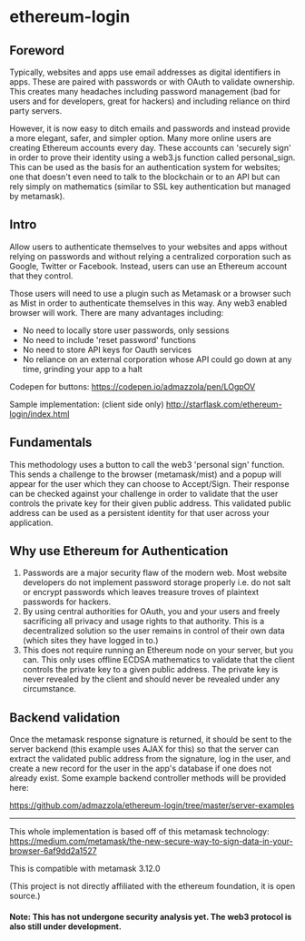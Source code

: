 
# ethereum-login

## Foreword
Typically, websites and apps use email addresses as digital identifiers in apps.  These are paired with passwords or with OAuth to validate ownership.  This creates many headaches including password management (bad for users and for developers, great for hackers) and including reliance on third party servers.  

However, it is now easy to ditch emails and passwords and instead provide a more elegant, safer, and simpler option.  Many more online users are creating Ethereum accounts every day.  These accounts can 'securely sign' in order to prove their identity using a web3.js function called personal_sign.  This can be used as the basis for an authentication system for websites; one that doesn't even need to talk to the blockchain or to an API but can rely simply on mathematics (similar to SSL key authentication but managed by metamask).

## Intro
Allow users to authenticate themselves to your websites and apps  without relying on passwords and without relying a centralized corporation such as Google, Twitter or Facebook.  Instead, users can use an Ethereum account that they control.  
  
Those users will need to use a plugin such as Metamask or a browser such as Mist in order to authenticate themselves in this way.  Any web3 enabled browser will work.  There are many advantages including:


* No need to locally store user passwords, only sessions
* No need to include 'reset password' functions
* No need to store API keys for Oauth services
* No reliance on an external corporation whose API could go down at any time, grinding your app to a halt


Codepen for buttons:
https://codepen.io/admazzola/pen/LOgpOV

Sample implementation: (client side only)
http://starflask.com/ethereum-login/index.html

## Fundamentals

This methodology uses a button to call the web3 'personal sign' function.  This sends a challenge to the browser (metamask/mist) and a popup will appear for the user which they can choose to Accept/Sign.  Their response can be checked against your challenge in order to validate that the user controls the private key for their given public address.  This validated public address can be used as a persistent identity for that user across your application. 

## Why use Ethereum for Authentication

1. Passwords are a major security flaw of the modern web.   Most website developers do not implement password storage properly i.e. do not salt or encrypt passwords which leaves treasure troves of plaintext passwords for hackers.   
2. By using central authorities for OAuth, you and your users and freely sacrificing all privacy and usage rights to that authority.  This is a decentralized solution so the user remains in control of their own data (which sites they have logged in to.) 
3. This does not require running an Ethereum node on your server, but you can.  This only uses offline ECDSA mathematics to validate that the client controls the private key to a given public address.  The private key is never revealed by the client and should never be revealed under any circumstance.    

## Backend validation

Once the metamask response signature is returned, it should be sent to the server backend (this example uses AJAX for this) so that the server can extract the validated public address from the signature, log in the user, and create a new record for the user in the app's database if one does not already exist.  Some example backend controller methods will be provided here:

https://github.com/admazzola/ethereum-login/tree/master/server-examples

----------

This whole implementation is based off of this metamask technology: 
https://medium.com/metamask/the-new-secure-way-to-sign-data-in-your-browser-6af9dd2a1527


This is compatible with metamask 3.12.0

(This project is not directly affiliated with the ethereum foundation, it is open source.)

#### Note: This has not undergone security analysis yet.  The web3 protocol is also still under development. 
